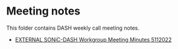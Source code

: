 
# Meeting notes

This folder contains DASH weekly call meeting notes. 

- [EXTERNAL SONiC-DASH Workgroup Meeting Minutes 5112022](external-sonic--dash-workgroup-meeting-minutes-5112022.msg)